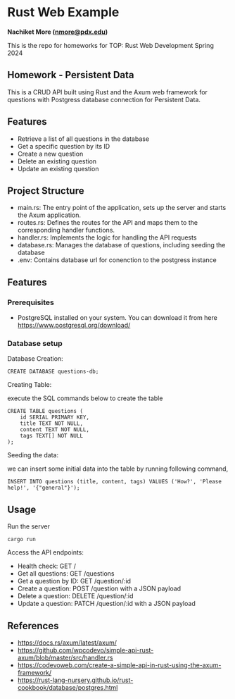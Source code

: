 # Rust Web Example
**Nachiket More (nmore@pdx.edu)** 

This is the repo for homeworks for TOP: Rust Web Development Spring 2024


## Homework - Persistent Data

This is a CRUD API built using Rust and the Axum web framework for questions with Postgress database connection for Persistent Data.

## Features
- Retrieve a list of all questions in the database
- Get a specific question by its ID
- Create a new question
- Delete an existing question
- Update an existing question

## Project Structure
- main.rs: The entry point of the application, sets up the server and starts the Axum application.
- routes.rs: Defines the routes for the API and maps them to the corresponding handler functions.
- handler.rs: Implements the logic for handling the API requests
- database.rs: Manages the database of questions, including seeding the database
- .env: Contains database url for conenction to the postgress instance

## Features
### Prerequisites
- PostgreSQL installed on your system. You can download it from here https://www.postgresql.org/download/

### Database setup
Database Creation:
```
CREATE DATABASE questions-db;
```
Creating Table:

execute the SQL commands below to create the table
```
CREATE TABLE questions (
    id SERIAL PRIMARY KEY,
    title TEXT NOT NULL,
    content TEXT NOT NULL,
    tags TEXT[] NOT NULL
);
```
Seeding the data:

we can insert some initial data into the table by running following command, 
```
INSERT INTO questions (title, content, tags) VALUES ('How?', 'Please help!', '{"general"}');
```


## Usage
Run the server
```
cargo run
```

Access the API endpoints:
- Health check: GET /
- Get all questions: GET /questions
- Get a question by ID: GET /question/:id
- Create a question: POST /question with a JSON payload
- Delete a question: DELETE /question/:id
- Update a question: PATCH /question/:id with a JSON payload

## References

 - https://docs.rs/axum/latest/axum/
 - https://github.com/wpcodevo/simple-api-rust-axum/blob/master/src/handler.rs
 - https://codevoweb.com/create-a-simple-api-in-rust-using-the-axum-framework/
 - https://rust-lang-nursery.github.io/rust-cookbook/database/postgres.html